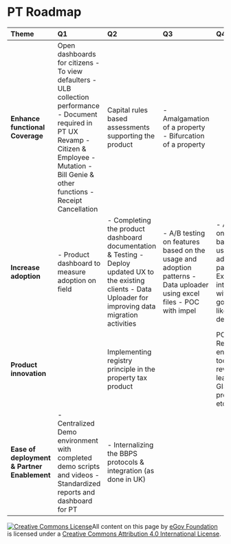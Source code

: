 # PT Roadmap

| T**heme** | **Q1** | **Q2** | **Q3** | **Q4** |
| :--- | :--- | :--- | :--- | :--- |
| **Enhance functional Coverage** | Open dashboards for citizens - To view defaulters - ULB collection performance - Document required in PT  UX Revamp - Citizen & Employee - Mutation - Bill Genie & other functions - Receipt Cancellation | Capital rules based assessments supporting the product | - Amalgamation of a property - Bifurcation of a property |  |
| **Increase adoption** | - Product dashboard to measure adoption on field | - Completing the product dashboard documentation & Testing - Deploy updated UX to the existing clients - Data Uploader for improving data migration activities | - A/B testing on features based on the usage and adoption patterns - Data uploader using excel files - POC with impel | - A/B testing on features based on the usage and adoption patterns - Explore interoperability with other govt. functions like registry deptt. etc. |
| **Product innovation** |  | Implementing registry principle in the property tax product |  | POC - Revenue enhancement tool to plug revenue leakages using GIS, image processing, etc. |
| **Ease of deployment & Partner Enablement** | - Centralized Demo environment with completed demo scripts and videos - Standardized reports and dashboard for PT | - Internalizing the BBPS protocols & integration \(as done in UK\) |  |  |

[![Creative Commons License](https://i.creativecommons.org/l/by/4.0/80x15.png)](http://creativecommons.org/licenses/by/4.0/)All content on this page by [eGov Foundation ](https://egov.org.in/)is licensed under a [Creative Commons Attribution 4.0 International License](http://creativecommons.org/licenses/by/4.0/).

